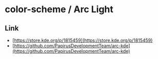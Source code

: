 

# color-scheme / Arc Light


## Link

* [https://store.kde.org/p/1815459](https://store.kde.org/p/1815459)
* [https://github.com/PapirusDevelopmentTeam/arc-kde](https://github.com/PapirusDevelopmentTeam/arc-kde)
